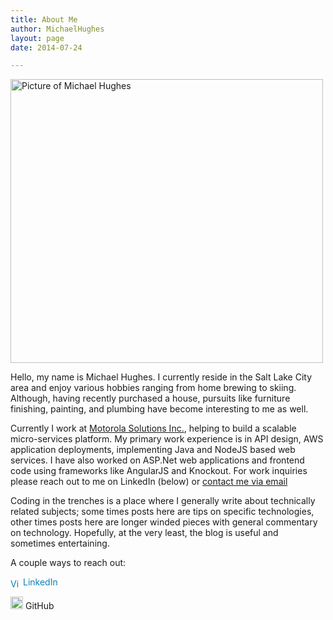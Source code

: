 ```yaml
---
title: About Me
author: MichaelHughes
layout: page
date: 2014-07-24

---
```

[<img class="aligncenter wp-image-205" src="http://codinginthetrenches.com/wp-content/uploads/2014/05/linkedin.jpg" alt="Picture of Michael Hughes" width="500" height="454" />][1]

Hello, my name is Michael Hughes. I currently reside in the Salt Lake City area and enjoy various hobbies ranging from home brewing to skiing. Although, having recently purchased a house, pursuits like furniture finishing, painting, and plumbing have become interesting to me as well.

Currently I work at [Motorola Solutions Inc.][2], helping to build a scalable micro-services platform. My primary work experience is in API design, AWS application deployments, implementing Java and NodeJS based web services. I have also worked on ASP.Net web applications and frontend code using frameworks like AngularJS and Knockout. For work inquiries please reach out to me on LinkedIn (below) or [contact me via email][3]

Coding in the trenches is a place where I generally write about technically related subjects; some times posts here are tips on specific technologies, other times posts here are longer winded pieces with general commentary on technology. Hopefully, at the very least, the blog is useful and sometimes entertaining.

A couple ways to reach out:
  
<a style="text-decoration: none;" href="http://www.linkedin.com/pub/michael-hughes/33/405/3a"><span style="color: #0783b6;"><img style="vertical-align: middle;" src="https://static.licdn.com/scds/common/u/img/webpromo/btn_in_20x15.png" alt="View Michael Hughes's LinkedIn profile" width="20" height="15" border="0" />LinkedIn</span></a>
  
<a style="text-decoration: none;" href="https://github.com/msh9"><img class="alignnone size-full wp-image-209" src="http://codinginthetrenches.com/wp-content/uploads/2014/07/GitHub-Mark-32px.png" alt="GitHub profile" width="20" height="20" /> GitHub</a>

 [1]: http://codinginthetrenches.com/wp-content/uploads/2014/05/linkedin.jpg
 [2]: http://www.motorolasolutions.com/
 [3]: mailto:work@mihughes.com